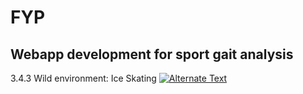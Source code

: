 # FYP
## Webapp development for sport gait analysis

3.4.3  Wild environment: Ice Skating
<a href="Videos/skate.mp4" title="Link Title"><img src="{image-url}" alt="Alternate Text" /></a>

